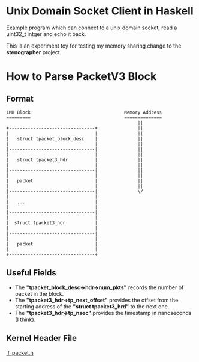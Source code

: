 # Unix Domain Socket Client in Haskell

Example program which can connect to a unix domain socket, read a
uint32_t intger and echo it back.

This is an experiment toy for testing my memory sharing change to
the **stenographer** project.

# How to Parse PacketV3 Block

## Format

	1MB Block									Memory Address
	=========									==============
												     ||
	+--------------------------------+			     ||
	|                                |			     ||
	|   struct tpacket_block_desc    |			     ||
	|                                |			     ||
	|--------------------------------|			     ||
	|                                |			     ||
	|   struct tpacket3_hdr          |			     ||
	|                                |			     ||
	|--------------------------------|			     ||
	|                                |			     ||
	|   packet                       |			     ||
	|                                |			     ||
	|--------------------------------|			     \/
	|                                |
	|   ...                          |
	|                                |
	|--------------------------------|
	|                                |
	|  struct tpacket3_hdr           |
	|                                |
	|--------------------------------|
	|                                |
	|   packet                       |
	|                                |
	+--------------------------------+

## Useful Fields

* The **"tpacket_block_desc->hdr->num_pkts"** records the number of packet
  in the block.
* The **"tpacket3_hdr->tp_next_offset"** provides the offset from the starting
  address of the **"struct tpacket3_hrd"** to the next one.
* The **"tpacket3_hdr->tp_nsec"** provides the timestamp in nanoseconds (I think).

## Kernel Header File

[if_packet.h](http://lxr.free-electrons.com/source/include/uapi/linux/if_packet.h#L232)

